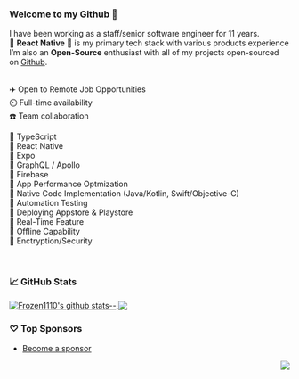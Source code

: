 ### Welcome to my Github 👋

I have been working as a staff/senior software engineer for 11 years. </br>
:muscle: **React Native** :muscle: is my primary tech stack with various products experience </br>
I’m also an **Open-Source** enthusiast with all of my projects open-sourced on [Github](https://github.com/brandontan92127?tab=repositories).
<br/>
<br/>

✈️ Open to Remote Job Opportunities </br>
⏲️ Full-time availability </br>
☎️ Team collaboration </br>

💎 TypeScript </br>
💎 React Native </br>
💎 Expo </br>
💎 GraphQL / Apollo </br>
💎 Firebase </br>
💎 App Performance Optmization </br>
💎 Native Code Implementation (Java/Kotlin, Swift/Objective-C) </br>
💎 Automation Testing </br>
💎 Deploying Appstore & Playstore </br>
💎 Real-Time Feature </br>
💎 Offline Capability </br>
💎 Enctryption/Security </br>

<br/>

### 📈 GitHub Stats


<a href="https://github.com/brandontan92127?tab=repositories">
  <img align="center" src="https://github-readme-stats.vercel.app/api?username=Frozen1110&show_icons=true&count_private=true&include_all_commits=true&line_height=21&show_icons=true&theme=vue&hide_border=true" alt="Frozen1110's github stats--" />
</a> 
<a href="https://github.com/brandontan92127?tab=repositories">
  <!-- Change the `github-readme-stats.anuraghazra1.vercel.app` to `github-readme-stats.vercel.app`  -->
  <img align="center" src="https://github-readme-stats.vercel.app/api/top-langs/?username=Frozen1110&show_icons=true&layout=compact&theme=vue&hide_border=true&langs_count=8" />
</a>

### ♡ Top Sponsors

- [Become a sponsor](https://github.com/sponsors/brandontan92127)

<img src="https://komarev.com/ghpvc/?username=Frozen1110&color=blue&style=flat-square&label=visitors" align="right" />
